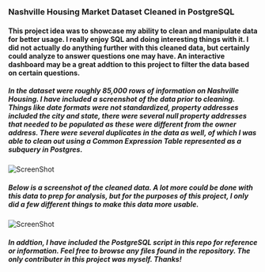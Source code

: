 ### Nashville Housing Market Dataset Cleaned in PostgreSQL
#### This project idea was to showcase my ability to clean and manipulate data for better usage. I really enjoy SQL and doing interesting things with it. I did not actually do anything further with this cleaned data, but certainly could analyze to answer questions one may have.  An interactive dashboard may be a great addtion to this project to filter the data based on certain questions.  


##### In the dataset were roughly 85,000 rows of information on Nashville Housing.  I have included a screenshot of the data prior to cleaning. Things like date formats were not standardized, property addresses included the city and state, there were several null property addresses that needed to be populated as these were different from the owner address. There were several duplicates in the data as well, of which I was able to clean out using a Common Expression Table represented as a subquery in Postgres. 

![ScreenShot](https://github.com/ignizioj/NashvilleHousingDataCleaning-PostgreSQL/blob/main/UncleanedHousing.png) 

##### Below is a screenshot of the cleaned data.  A lot more could be done with this data to prep for analysis, but for the purposes of this project, I only did a few different things to make this data more usable.


![ScreenShot](https://github.com/ignizioj/NashvilleHousingDataCleaning-PostgreSQL/blob/main/CleanedHousing.png)

##### In addtion, I have included the PostgreSQL script in this repo for reference or information. Feel free to browse any files found in the repository.  The only contributer in this project was myself.  Thanks!









